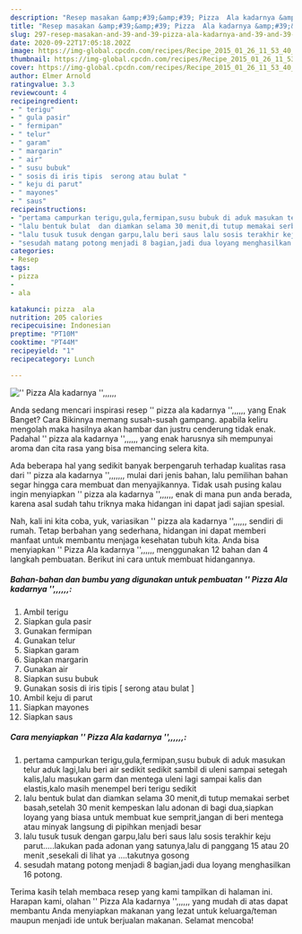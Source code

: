 ```yaml
---
description: "Resep masakan &amp;#39;&amp;#39; Pizza  Ala kadarnya &amp;#39;&amp;#39;,,,,,, | Cara Membuat &amp;#39;&amp;#39; Pizza  Ala kadarnya &amp;#39;&amp;#39;,,,,,, Yang Enak dan Simpel"
title: "Resep masakan &amp;#39;&amp;#39; Pizza  Ala kadarnya &amp;#39;&amp;#39;,,,,,, | Cara Membuat &amp;#39;&amp;#39; Pizza  Ala kadarnya &amp;#39;&amp;#39;,,,,,, Yang Enak dan Simpel"
slug: 297-resep-masakan-and-39-and-39-pizza-ala-kadarnya-and-39-and-39-cara-membuat-and-39-and-39-pizza-ala-kadarnya-and-39-and-39-yang-enak-dan-simpel
date: 2020-09-22T17:05:18.202Z
image: https://img-global.cpcdn.com/recipes/Recipe_2015_01_26_11_53_40_303_c752eafdbf98624a845f/751x532cq70/pizza-ala-kadarnya-foto-resep-utama.jpg
thumbnail: https://img-global.cpcdn.com/recipes/Recipe_2015_01_26_11_53_40_303_c752eafdbf98624a845f/751x532cq70/pizza-ala-kadarnya-foto-resep-utama.jpg
cover: https://img-global.cpcdn.com/recipes/Recipe_2015_01_26_11_53_40_303_c752eafdbf98624a845f/751x532cq70/pizza-ala-kadarnya-foto-resep-utama.jpg
author: Elmer Arnold
ratingvalue: 3.3
reviewcount: 4
recipeingredient:
- " terigu"
- " gula pasir"
- " fermipan"
- " telur"
- " garam"
- " margarin"
- " air"
- " susu bubuk"
- " sosis di iris tipis  serong atau bulat "
- " keju di parut"
- " mayones"
- " saus"
recipeinstructions:
- "pertama campurkan terigu,gula,fermipan,susu bubuk di aduk masukan telur aduk lagi,lalu beri air sedikit sedikit sambil di uleni sampai setegah kalis,lalu masukan garm dan mentega uleni lagi sampai kalis dan elastis,kalo masih menempel beri terigu sedikit"
- "lalu bentuk bulat  dan diamkan selama 30 menit,di tutup memakai serbet basah,setelah 30 menit kempeskan lalu adonan di bagi dua,siapkan loyang yang biasa untuk membuat kue semprit,jangan di beri mentega atau minyak langsung di pipihkan menjadi besar"
- "lalu tusuk tusuk dengan garpu,lalu beri saus lalu sosis terakhir keju parut.....lakukan pada adonan yang satunya,lalu di panggang 15 atau 20 menit ,sesekali di lihat ya ....takutnya gosong"
- "sesudah matang potong menjadi 8 bagian,jadi dua loyang menghasilkan 16 potong."
categories:
- Resep
tags:
- pizza
- 
- ala

katakunci: pizza  ala 
nutrition: 205 calories
recipecuisine: Indonesian
preptime: "PT10M"
cooktime: "PT44M"
recipeyield: "1"
recipecategory: Lunch

---
```



![&#39;&#39; Pizza  Ala kadarnya &#39;&#39;,,,,,,](https://img-global.cpcdn.com/recipes/Recipe_2015_01_26_11_53_40_303_c752eafdbf98624a845f/751x532cq70/pizza-ala-kadarnya-foto-resep-utama.jpg)

Anda sedang mencari inspirasi resep &#39;&#39; pizza  ala kadarnya &#39;&#39;,,,,,, yang Enak Banget? Cara Bikinnya memang susah-susah gampang. apabila keliru mengolah maka hasilnya akan hambar dan justru cenderung tidak enak. Padahal &#39;&#39; pizza  ala kadarnya &#39;&#39;,,,,,, yang enak harusnya sih mempunyai aroma dan cita rasa yang bisa memancing selera kita.



Ada beberapa hal yang sedikit banyak berpengaruh terhadap kualitas rasa dari &#39;&#39; pizza  ala kadarnya &#39;&#39;,,,,,,, mulai dari jenis bahan, lalu pemilihan bahan segar hingga cara membuat dan menyajikannya. Tidak usah pusing kalau ingin menyiapkan &#39;&#39; pizza  ala kadarnya &#39;&#39;,,,,,, enak di mana pun anda berada, karena asal sudah tahu triknya maka hidangan ini dapat jadi sajian spesial.


Nah, kali ini kita coba, yuk, variasikan &#39;&#39; pizza  ala kadarnya &#39;&#39;,,,,,, sendiri di rumah. Tetap berbahan yang sederhana, hidangan ini dapat memberi manfaat untuk membantu menjaga kesehatan tubuh kita. Anda bisa menyiapkan &#39;&#39; Pizza  Ala kadarnya &#39;&#39;,,,,,, menggunakan 12 bahan dan 4 langkah pembuatan. Berikut ini cara untuk membuat hidangannya.

<!--inarticleads1-->

##### Bahan-bahan dan bumbu yang digunakan untuk pembuatan &#39;&#39; Pizza  Ala kadarnya &#39;&#39;,,,,,,:

1. Ambil  terigu
1. Siapkan  gula pasir
1. Gunakan  fermipan
1. Gunakan  telur
1. Siapkan  garam
1. Siapkan  margarin
1. Gunakan  air
1. Siapkan  susu bubuk
1. Gunakan  sosis di iris tipis [ serong atau bulat ]
1. Ambil  keju di parut
1. Siapkan  mayones
1. Siapkan  saus




<!--inarticleads2-->

##### Cara menyiapkan &#39;&#39; Pizza  Ala kadarnya &#39;&#39;,,,,,,:

1. pertama campurkan terigu,gula,fermipan,susu bubuk di aduk masukan telur aduk lagi,lalu beri air sedikit sedikit sambil di uleni sampai setegah kalis,lalu masukan garm dan mentega uleni lagi sampai kalis dan elastis,kalo masih menempel beri terigu sedikit
1. lalu bentuk bulat  dan diamkan selama 30 menit,di tutup memakai serbet basah,setelah 30 menit kempeskan lalu adonan di bagi dua,siapkan loyang yang biasa untuk membuat kue semprit,jangan di beri mentega atau minyak langsung di pipihkan menjadi besar
1. lalu tusuk tusuk dengan garpu,lalu beri saus lalu sosis terakhir keju parut.....lakukan pada adonan yang satunya,lalu di panggang 15 atau 20 menit ,sesekali di lihat ya ....takutnya gosong
1. sesudah matang potong menjadi 8 bagian,jadi dua loyang menghasilkan 16 potong.




Terima kasih telah membaca resep yang kami tampilkan di halaman ini. Harapan kami, olahan &#39;&#39; Pizza  Ala kadarnya &#39;&#39;,,,,,, yang mudah di atas dapat membantu Anda menyiapkan makanan yang lezat untuk keluarga/teman maupun menjadi ide untuk berjualan makanan. Selamat mencoba!
